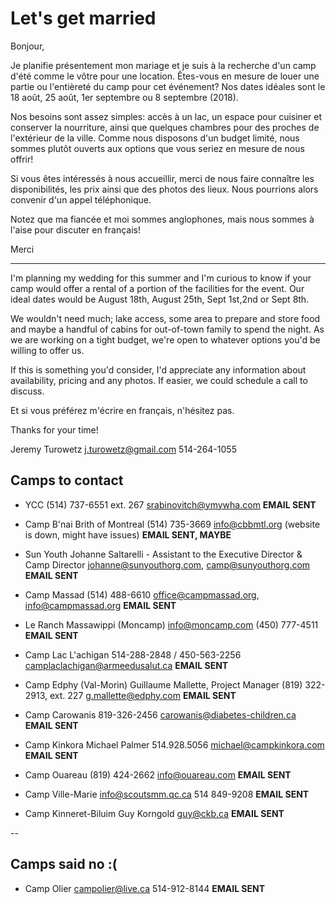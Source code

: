 # Let's get married

Bonjour,

Je planifie présentement mon mariage et je suis à la recherche d'un camp d'été comme le vôtre pour une location. Êtes-vous en mesure de louer une partie ou l'entièreté du camp pour cet événement? Nos dates idéales sont le 18 août, 25 août, 1er septembre ou 8 septembre (2018).

Nos besoins sont assez simples: accès à un lac, un espace pour cuisiner et conserver la nourriture, ainsi que quelques chambres pour des proches de l'extérieur de la ville. Comme nous disposons d'un budget limité, nous sommes plutôt ouverts aux options que vous seriez en mesure de nous offrir!

Si vous êtes intéressés à nous accueillir, merci de nous faire connaître les disponibilités, les prix ainsi que des photos des lieux. Nous pourrions alors convenir d'un appel téléphonique.

Notez que ma fiancée et moi sommes anglophones, mais nous sommes à l'aise pour discuter en français!

Merci

---

I'm planning my wedding for this summer and I'm curious to know if your camp would offer a rental of a portion of the facilities for the event. Our ideal dates would be August 18th, August 25th, Sept 1st,2nd or Sept 8th.

We wouldn't need much; lake access, some area to prepare and store food and maybe a handful of cabins for out-of-town family to spend the night. As we are working on a tight budget, we're open to whatever options you'd be willing to offer us.

If this is something you'd consider, I'd appreciate any information about availability, pricing and any photos. If easier, we could schedule a call to discuss.

Et si vous préférez m'écrire en français, n'hésitez pas.

Thanks for your time!

Jeremy Turowetz
j.turowetz@gmail.com
514-264-1055

## Camps to contact

- YCC
  (514) 737-6551 ext. 267
  srabinovitch@ymywha.com
  **EMAIL SENT**

- Camp B'nai Brith of Montreal
  (514) 735-3669
  info@cbbmtl.org (website is down, might have issues)
  **EMAIL SENT, MAYBE**

- Sun Youth
  Johanne Saltarelli - Assistant to the Executive Director & Camp Director
  johanne@sunyouthorg.com, camp@sunyouthorg.com
  **EMAIL SENT**

- Camp Massad
  (514) 488-6610
  office@campmassad.org, info@campmassad.org
  **EMAIL SENT**

- Le Ranch Massawippi (Moncamp)
  info@moncamp.com
  (450) 777-4511
  **EMAIL SENT**

- Camp Lac L'achigan
  514-288-2848 / 450-563-2256
  camplaclachigan@armeedusalut.ca
  **EMAIL SENT**

- Camp Edphy (Val-Morin)
  Guillaume Mallette, Project Manager
  (819) 322-2913, ext. 227
  g.mallette@edphy.com
  **EMAIL SENT**

- Camp Carowanis
  819-326-2456
  carowanis@diabetes-children.ca
  **EMAIL SENT**

- Camp Kinkora
  Michael Palmer
  514.928.5056
  michael@campkinkora.com
  **EMAIL SENT**

- Camp Ouareau
  (819) 424-2662
  info@ouareau.com
  **EMAIL SENT**

- Camp Ville-Marie
  info@scoutsmm.qc.ca
  514 849-9208
  **EMAIL SENT**

- Camp Kinneret-Biluim
  Guy Korngold
  guy@ckb.ca
  **EMAIL SENT**

--

## Camps said no :(

- Camp Olier
  campolier@live.ca
  514-912-8144
  **EMAIL SENT**
